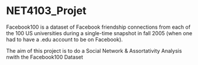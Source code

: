 # NET4103_Projet
Facebook100 is a dataset of Facebook friendship connections from each of the 100 US universities during a single-time snapshot in fall 2005 (when one had to have a .edu account to be on Facebook).

The aim of this project is to do a Social Network & Assortativity Analysis nwith the Facebook100 Dataset

